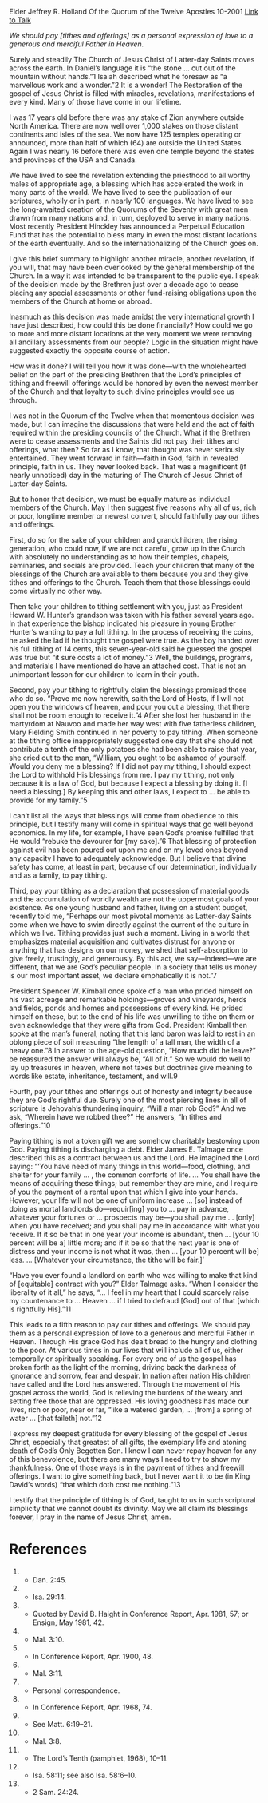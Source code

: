 Elder Jeffrey R. Holland
Of the Quorum of the Twelve Apostles
10-2001
[Link to Talk](https://www.churchofjesuschrist.org/study/general-conference/2001/10/like-a-watered-garden?lang=eng)

_We should pay [tithes and offerings] as a personal expression of love to a generous and merciful Father in Heaven._

Surely and steadily The Church of Jesus Christ of Latter-day Saints moves across the earth. In Daniel’s language it is “the stone … cut out of the mountain without hands.”1 Isaiah described what he foresaw as “a marvellous work and a wonder.”2 It is a wonder! The Restoration of the gospel of Jesus Christ is filled with miracles, revelations, manifestations of every kind. Many of those have come in our lifetime.

I was 17 years old before there was any stake of Zion anywhere outside North America. There are now well over 1,000 stakes on those distant continents and isles of the sea. We now have 125 temples operating or announced, more than half of which (64) are outside the United States. Again I was nearly 16 before there was even one temple beyond the states and provinces of the USA and Canada.

We have lived to see the revelation extending the priesthood to all worthy males of appropriate age, a blessing which has accelerated the work in many parts of the world. We have lived to see the publication of our scriptures, wholly or in part, in nearly 100 languages. We have lived to see the long-awaited creation of the Quorums of the Seventy with great men drawn from many nations and, in turn, deployed to serve in many nations. Most recently President Hinckley has announced a Perpetual Education Fund that has the potential to bless many in even the most distant locations of the earth eventually. And so the internationalizing of the Church goes on.

I give this brief summary to highlight another miracle, another revelation, if you will, that may have been overlooked by the general membership of the Church. In a way it was intended to be transparent to the public eye. I speak of the decision made by the Brethren just over a decade ago to cease placing any special assessments or other fund-raising obligations upon the members of the Church at home or abroad.

Inasmuch as this decision was made amidst the very international growth I have just described, how could this be done financially? How could we go to more and more distant locations at the very moment we were removing all ancillary assessments from our people? Logic in the situation might have suggested exactly the opposite course of action.

How was it done? I will tell you how it was done—with the wholehearted belief on the part of the presiding Brethren that the Lord’s principles of tithing and freewill offerings would be honored by even the newest member of the Church and that loyalty to such divine principles would see us through.

I was not in the Quorum of the Twelve when that momentous decision was made, but I can imagine the discussions that were held and the act of faith required within the presiding councils of the Church. What if the Brethren were to cease assessments and the Saints did not pay their tithes and offerings, what then? So far as I know, that thought was never seriously entertained. They went forward in faith—faith in God, faith in revealed principle, faith in us. They never looked back. That was a magnificent (if nearly unnoticed) day in the maturing of The Church of Jesus Christ of Latter-day Saints.

But to honor that decision, we must be equally mature as individual members of the Church. May I then suggest five reasons why all of us, rich or poor, longtime member or newest convert, should faithfully pay our tithes and offerings.

First, do so for the sake of your children and grandchildren, the rising generation, who could now, if we are not careful, grow up in the Church with absolutely no understanding as to how their temples, chapels, seminaries, and socials are provided. Teach your children that many of the blessings of the Church are available to them because you and they give tithes and offerings to the Church. Teach them that those blessings could come virtually no other way.

Then take your children to tithing settlement with you, just as President Howard W. Hunter’s grandson was taken with his father several years ago. In that experience the bishop indicated his pleasure in young Brother Hunter’s wanting to pay a full tithing. In the process of receiving the coins, he asked the lad if he thought the gospel were true. As the boy handed over his full tithing of 14 cents, this seven-year-old said he guessed the gospel was true but “it sure costs a lot of money.”3 Well, the buildings, programs, and materials I have mentioned do have an attached cost. That is not an unimportant lesson for our children to learn in their youth.

Second, pay your tithing to rightfully claim the blessings promised those who do so. “Prove me now herewith, saith the Lord of Hosts, if I will not open you the windows of heaven, and pour you out a blessing, that there shall not be room enough to receive it.”4 After she lost her husband in the martyrdom at Nauvoo and made her way west with five fatherless children, Mary Fielding Smith continued in her poverty to pay tithing. When someone at the tithing office inappropriately suggested one day that she should not contribute a tenth of the only potatoes she had been able to raise that year, she cried out to the man, “William, you ought to be ashamed of yourself. Would you deny me a blessing? If I did not pay my tithing, I should expect the Lord to withhold His blessings from me. I pay my tithing, not only because it is a law of God, but because I expect a blessing by doing it. [I need a blessing.] By keeping this and other laws, I expect to … be able to provide for my family.”5

I can’t list all the ways that blessings will come from obedience to this principle, but I testify many will come in spiritual ways that go well beyond economics. In my life, for example, I have seen God’s promise fulfilled that He would “rebuke the devourer for [my sake].”6 That blessing of protection against evil has been poured out upon me and on my loved ones beyond any capacity I have to adequately acknowledge. But I believe that divine safety has come, at least in part, because of our determination, individually and as a family, to pay tithing.

Third, pay your tithing as a declaration that possession of material goods and the accumulation of worldly wealth are not the uppermost goals of your existence. As one young husband and father, living on a student budget, recently told me, “Perhaps our most pivotal moments as Latter-day Saints come when we have to swim directly against the current of the culture in which we live. Tithing provides just such a moment. Living in a world that emphasizes material acquisition and cultivates distrust for anyone or anything that has designs on our money, we shed that self-absorption to give freely, trustingly, and generously. By this act, we say—indeed—we are different, that we are God’s peculiar people. In a society that tells us money is our most important asset, we declare emphatically it is not.”7

President Spencer W. Kimball once spoke of a man who prided himself on his vast acreage and remarkable holdings—groves and vineyards, herds and fields, ponds and homes and possessions of every kind. He prided himself on these, but to the end of his life was unwilling to tithe on them or even acknowledge that they were gifts from God. President Kimball then spoke at the man’s funeral, noting that this land baron was laid to rest in an oblong piece of soil measuring “the length of a tall man, the width of a heavy one.”8 In answer to the age-old question, “How much did he leave?” be reassured the answer will always be, “All of it.” So we would do well to lay up treasures in heaven, where not taxes but doctrines give meaning to words like estate, inheritance, testament, and will.9

Fourth, pay your tithes and offerings out of honesty and integrity because they are God’s rightful due. Surely one of the most piercing lines in all of scripture is Jehovah’s thundering inquiry, “Will a man rob God?” And we ask, “Wherein have we robbed thee?” He answers, “In tithes and offerings.”10

Paying tithing is not a token gift we are somehow charitably bestowing upon God. Paying tithing is discharging a debt. Elder James E. Talmage once described this as a contract between us and the Lord. He imagined the Lord saying: “‘You have need of many things in this world—food, clothing, and shelter for your family … , the common comforts of life. … You shall have the means of acquiring these things; but remember they are mine, and I require of you the payment of a rental upon that which I give into your hands. However, your life will not be one of uniform increase … [so] instead of doing as mortal landlords do—requir[ing] you to … pay in advance, whatever your fortunes or … prospects may be—you shall pay me … [only] when you have received; and you shall pay me in accordance with what you receive. If it so be that in one year your income is abundant, then … [your 10 percent will be a] little more; and if it be so that the next year is one of distress and your income is not what it was, then … [your 10 percent will be] less. … [Whatever your circumstance, the tithe will be fair.]’

“Have you ever found a landlord on earth who was willing to make that kind of [equitable] contract with you?” Elder Talmage asks. “When I consider the liberality of it all,” he says, “… I feel in my heart that I could scarcely raise my countenance to … Heaven … if I tried to defraud [God] out of that [which is rightfully His].”11

This leads to a fifth reason to pay our tithes and offerings. We should pay them as a personal expression of love to a generous and merciful Father in Heaven. Through His grace God has dealt bread to the hungry and clothing to the poor. At various times in our lives that will include all of us, either temporally or spiritually speaking. For every one of us the gospel has broken forth as the light of the morning, driving back the darkness of ignorance and sorrow, fear and despair. In nation after nation His children have called and the Lord has answered. Through the movement of His gospel across the world, God is relieving the burdens of the weary and setting free those that are oppressed. His loving goodness has made our lives, rich or poor, near or far, “like a watered garden, … [from] a spring of water … [that faileth] not.”12

I express my deepest gratitude for every blessing of the gospel of Jesus Christ, especially that greatest of all gifts, the exemplary life and atoning death of God’s Only Begotten Son. I know I can never repay heaven for any of this benevolence, but there are many ways I need to try to show my thankfulness. One of those ways is in the payment of tithes and freewill offerings. I want to give something back, but I never want it to be (in King David’s words) “that which doth cost me nothing.”13

I testify that the principle of tithing is of God, taught to us in such scriptural simplicity that we cannot doubt its divinity. May we all claim its blessings forever, I pray in the name of Jesus Christ, amen.

# References
1. - Dan. 2:45.
2. - Isa. 29:14.
3. - Quoted by David B. Haight in Conference Report, Apr. 1981, 57; or Ensign, May 1981, 42.
4. - Mal. 3:10.
5. - In Conference Report, Apr. 1900, 48.
6. - Mal. 3:11.
7. - Personal correspondence.
8. - In Conference Report, Apr. 1968, 74.
9. - See Matt. 6:19–21.
10. - Mal. 3:8.
11. - The Lord’s Tenth (pamphlet, 1968), 10–11.
12. - Isa. 58:11; see also Isa. 58:6–10.
13. - 2 Sam. 24:24.